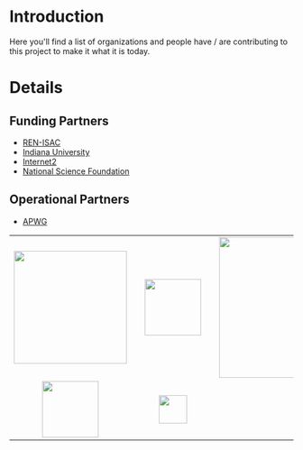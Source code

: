 # Introduction #

Here you'll find a list of organizations and people have / are contributing to this project to make it what it is today.

# Details #
## Funding Partners ##

  * [REN-ISAC](http://www.ren-isac.net/ses)
  * [Indiana University](http://www.indiana.edu)
  * [Internet2](http://www.internet2.edu)
  * [National Science Foundation](http://www.nsf.gov)

## Operational Partners ##
  * [APWG](http://www.apwg.org)

<table border='0' cellspacing='25' valign='center'>
<tbody>
<tr>
<td align='center'><img src='http://collective-intelligence-framework.googlecode.com/files/ren-isac_logo.png' width='200' /></td>
<td align='center'> </td>
<td align='center'><img src='http://collective-intelligence-framework.googlecode.com/files/nsf1.jpg' width='100' /></td>
<td align='center'> </td>
<td align='center'><img src='http://collective-intelligence-framework.googlecode.com/files/apwgindexbanner.gif' width='250' /></td>
</tr>
<tr>
<td align='center'><img src='http://www.internet2.edu/styleguide/downloads/internet2_logo_colorpos_gif.gif' width='100' /></td>
<td align='center'> </td>
<td align='center'><img src='http://blippitt.com/wp-content/uploads/2010/02/iu-logo.png' width='50' /></td>


</tr>
</tbody>
</table>